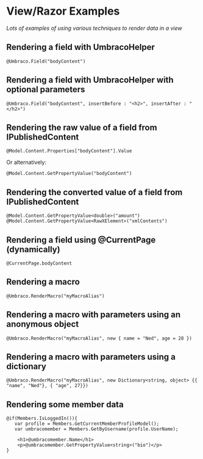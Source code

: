 # View/Razor Examples

_Lots of examples of using various techniques to render data in a view_ 

## Rendering a field with UmbracoHelper

	@Umbraco.Field("bodyContent")

## Rendering a field with UmbracoHelper with optional parameters

	@Umbraco.Field("bodyContent", insertBefore : "<h2>", insertAfter : "</h2>")

## Rendering the raw value of a field from IPublishedContent

	@Model.Content.Properties["bodyContent"].Value

Or alternatively:

	@Model.Content.GetPropertyValue("bodyContent")

## Rendering the converted value of a field from IPublishedContent

 	@Model.Content.GetPropertyValue<double>("amount")
	@Model.Content.GetPropertyValue<RawXElement>("xmlContents")

## Rendering a field using @CurrentPage (dynamically)

	@CurrentPage.bodyContent

## Rendering a macro

	@Umbraco.RenderMacro("myMacroAlias")

## Rendering a macro with parameters using an anonymous object

	@Umbraco.RenderMacro("myMacroAlias", new { name = "Ned", age = 28 })

## Rendering a macro with parameters using a dictionary

	@Umbraco.RenderMacro("myMacroAlias", new Dictionary<string, object> {{ "name", "Ned"}, { "age", 27}})

## Rendering some member data

	@if(Members.IsLoggedIn()){
	   var profile = Members.GetCurrentMemberProfileModel();
	   var umbracomember = Members.GetByUsername(profile.UserName);
	   
	    <h1>@umbracomember.Name</h1>
	    <p>@umbracomember.GetPropertyValue<string>("bio")</p>
	}


